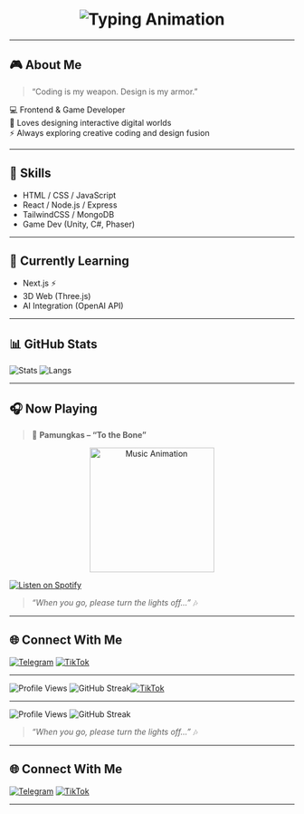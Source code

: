 <!-- 💫 Typing Animation (Futuristic + Full Display) -->
<h1 align="center">
  <img 
    src="https://readme-typing-svg.herokuapp.com?font=Orbitron&weight=700&size=30&duration=2800&pause=1000&color=00FFEA&center=true&vCenter=true&width=800&lines=Hi%2C+I'm+DrxyzzSoloEra!;Cyber+Web+Dev+%7C+Game+Architect+%7C+Code+Artist;Welcome+To+The+Developer+Website+Era+🚀" 
    alt="Typing Animation" 
    style="max-width: 100%; height: auto;"
  />
</h1>

---

## 🎮 About Me
> “Coding is my weapon. Design is my armor.”

💻 Frontend & Game Developer  
🎨 Loves designing interactive digital worlds  
⚡ Always exploring creative coding and design fusion  

---

## 🚀 Skills
- HTML / CSS / JavaScript  
- React / Node.js / Express  
- TailwindCSS / MongoDB  
- Game Dev (Unity, C#, Phaser)  

---

## 🧠 Currently Learning
- Next.js ⚡  
- 3D Web (Three.js)  
- AI Integration (OpenAI API)  

---

## 📊 GitHub Stats
![Stats](https://github-readme-stats.vercel.app/api?username=DrxyzzSoloEra&show_icons=true&theme=tokyonight)
![Langs](https://github-readme-stats.vercel.app/api/top-langs/?username=DrxyzzSoloEra&layout=compact&theme=tokyonight)

---

## 🎧 Now Playing
> 🎵 **Pamungkas – “To the Bone”**

<p align="center">
  <img src="https://media.giphy.com/media/XB7aR2YyXG0dO/giphy.gif" width="220" alt="Music Animation">
</p>

[![Listen on Spotify](https://img.shields.io/badge/Play%20on%20Spotify-To%20the%20Bone-green?logo=spotify&logoColor=white)](https://open.spotify.com/track/7k6IzwMGpxnRghE7YosnXT)

> _“When you go, please turn the lights off…”_ 🎶  

---

## 🌐 Connect With Me
[![Telegram](https://img.shields.io/badge/Telegram-%40DrxyzzSoloEra-blue?logo=telegram)](https://t.me/DrxyzzSoloEra)
[![TikTok](https://img.shields.io/badge/TikTok-%40DrxyzzSoloEra-black?logo=tiktok)](https://tiktok.com/@DrxyzzSoloEra)

---

![Profile Views](https://komarev.com/ghpvc/?username=DrxyzzSoloEra&color=00FFEA)
![GitHub Streak](https://streak-stats.demolab.com?user=DrxyzzSoloEra&theme=tokyonight)[![TikTok](https://img.shields.io/badge/TikTok-%40DrxyzzSoloEra-black?logo=tiktok)](https://tiktok.com/@DrxyzzSoloEra)

---

![Profile Views](https://komarev.com/ghpvc/?username=DrxyzzSoloEra&color=blue)
![GitHub Streak](https://streak-stats.demolab.com?user=DrxyzzSoloEra&theme=tokyonight)
> _“When you go, please turn the lights off…”_ 🎶

---

## 🌐 Connect With Me
[![Telegram](https://img.shields.io/badge/Telegram-%40drxyzzsoloera-blue?logo=telegram)](https://t.me/DrxyzzSoloEra)
[![TikTok](https://img.shields.io/badge/TikTok-%40drxyzzsoloera-black?logo=tiktok)](https://tiktok.com/@DrxyzzSoloEra)


---

<!-- ✨ Neon Glow Effect -->
<style>
.glow {
  color: #00ffee;
  text-shadow: 0 0 5px #00ffee, 0 0 10px #00ffee, 0 0 20px #00ffee;
  animation: pulse 2s infinite alternate;
}
@keyframes pulse {
  from { text-shadow: 0 0 10px #00ffee; }
  to { text-shadow: 0 0 25px #00ffee; }
}
</style>
